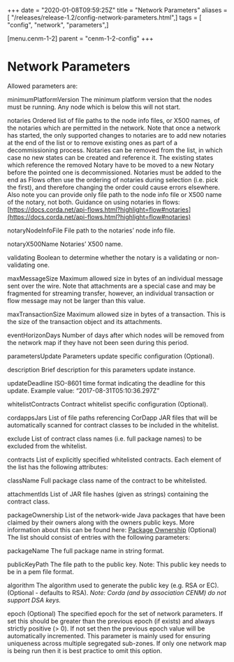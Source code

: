 +++
date = "2020-01-08T09:59:25Z"
title = "Network Parameters"
aliases = [ "/releases/release-1.2/config-network-parameters.html",]
tags = [ "config", "network", "parameters",]

[menu.cenm-1-2]
parent = "cenm-1-2-config"
+++


# Network Parameters

Allowed parameters are:



minimumPlatformVersion
The minimum platform version that the nodes must be running. Any node which is below this will
                        not start.


notaries
Ordered list of file paths to the node info files, or X500 names, of the notaries which are permitted in the
                        network. Note that once a network has started, the only supported changes to notaries
                        are to add new notaries at the end of the list or to remove existing ones as part of a decommissioning process.  Notaries can
                        be removed from the list, in which case no new states can be created and reference it. The existing states which reference
                        the removed Notary have to be moved to a new Notary before the pointed one is decommissioned. Notaries must be added
                        to the end as Flows often use the ordering of notaries during selection (i.e. pick the first),
                        and therefore changing the order could cause errors elsewhere.
                        Also note you can provide only file path to the node info file or X500 name of the notary, not both.
                        Guidance on using notaries in flows: [https://docs.corda.net/api-flows.html?highlight=flow#notaries](https://docs.corda.net/api-flows.html?highlight=flow#notaries)



notaryNodeInfoFile
File path to the notaries’ node info file.


notaryX500Name
Notaries’ X500 name.


validating
Boolean to determine whether the notary is a validating or non-validating one.


maxMessageSize
Maximum allowed size in bytes of an individual message sent over the wire. Note that attachments are
                        a special case and may be fragmented for streaming transfer, however, an individual transaction or flow message
                        may not be larger than this value.


maxTransactionSize
Maximum allowed size in bytes of a transaction. This is the size of the transaction object and its attachments.


eventHorizonDays
Number of days after which nodes will be removed from the network map if they have not been seen during this period.


parametersUpdate
Parameters update specific configuration (Optional).



description
Brief description for this parameters update instance.


updateDeadline
ISO-8601 time format indicating the deadline for this update. Example value: “2017-08-31T05:10:36.297Z”


whitelistContracts
Contract whitelist specific configuration (Optional).



cordappsJars
List of file paths referencing CorDapp JAR files that will be automatically scanned for contract classes to be included in the whitelist.


exclude
List of contract class names (i.e. full package names) to be excluded from the whitelist.


contracts
List of explicitly specified whitelisted contracts. Each element of the list has the following attributes:



className
Full package class name of the contract to be whitelisted.


attachmentIds
List of JAR file hashes (given as strings) containing the contract class.


packageOwnership
List of the network-wide Java packages that have been claimed by their owners along with the owners
                        public keys. More information about this can be found here: [Package Ownership](https://docs.corda.net/design/data-model-upgrades/package-namespace-ownership.html)
                        (Optional) The list should consist of entries with the following parameters:



packageName
The full package name in string format.


publicKeyPath
The file path to the public key. Note: This public key needs to be in a pem file format.


algorithm
The algorithm used to generate the public key (e.g. RSA or EC). (Optional - defaults to RSA).
                                    *Note: Corda (and by association CENM) do not support DSA keys.*


epoch
(Optional) The specified epoch for the set of network parameters. If set this should be greater than the
                        previous epoch (if exists) and always strictly positive (> 0). If not set then the previous epoch value will be
                        automatically incremented. This parameter is mainly used for ensuring uniqueness across multiple segregated
                        sub-zones. If only one network map is being run then it is best practice to omit this option.


